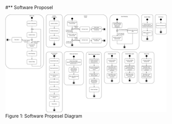 #** Software Proposel

![Figure 1: Software Propesel Diagram](/photos/SoftwareProposal.jpg "SoftwareProposal: Jamboard before sorting, ranking, and idea recombination.")
Figure 1: Software Propesel Diagram
